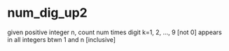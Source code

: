 # num_dig_up2
given positive integer n, count num times digit k=1, 2, ..., 9  [not 0] appears in all integers btwn 1 and n [inclusive]

